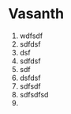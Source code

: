 # Vasanth

1. wdfsdf
2. sdfdsf
3. dsf
4. sdfdsf
5. sdf
6. dsfdsf
7. sdfsdf
8. sdfsdfsd
9. 
<!--stackedit_data:
eyJoaXN0b3J5IjpbLTQ1MTY5OTI4MiwtODQxNjM5NzY2LC0zMz
I0NTUzNjNdfQ==
-->